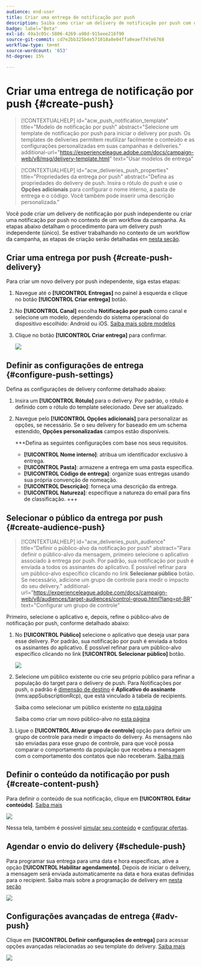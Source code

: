 ```yaml
---
audience: end-user
title: Criar uma entrega de notificação por push
description: Saiba como criar um delivery de notificação por push com o Adobe Campaign Web
badge: label="Beta"
exl-id: 49a3c05c-5806-4269-a98d-915eee216f90
source-git-commit: cd7e2bb325b4e571018a8e04ffa0eaef74fe6768
workflow-type: tm+mt
source-wordcount: '653'
ht-degree: 15%

---
```


# Criar uma entrega de notificação por push {#create-push}

>[!CONTEXTUALHELP]
>id="acw_push_notification_template"
>title="Modelo de notificação por push"
>abstract="Selecione um template de notificação por push para iniciar o delivery por push. Os templates de deliveries permitem reutilizar facilmente o conteúdo e as configurações personalizadas em suas campanhas e deliveries."
>additional-url="https://experienceleague.adobe.com/docs/campaign-web/v8/msg/delivery-template.html" text="Usar modelos de entrega"


>[!CONTEXTUALHELP]
>id="acw_deliveries_push_properties"
>title="Propriedades da entrega por push"
>abstract="Defina as propriedades do delivery de push. Insira o rótulo do push e use o **Opções adicionais** para configurar o nome interno, a pasta de entrega e o código. Você também pode inserir uma descrição personalizada."

Você pode criar um delivery de notificação por push independente ou criar uma notificação por push no contexto de um workflow da campanha. As etapas abaixo detalham o procedimento para um delivery push independente (único). Se estiver trabalhando no contexto de um workflow da campanha, as etapas de criação serão detalhadas em [nesta seção](../workflows/activities/channels.md#create-a-delivery-in-a-campaign-workflow).

## Criar uma entrega por push {#create-push-delivery}

Para criar um novo delivery por push independente, siga estas etapas:

1. Navegue até o **[!UICONTROL Entregas]** no painel à esquerda e clique no botão  **[!UICONTROL Criar entrega]** botão.

1. No **[!UICONTROL Canal]** escolha **Notificação por push** como canal e selecione um modelo, dependendo do sistema operacional do dispositivo escolhido: Android ou iOS. [Saiba mais sobre modelos](../msg/delivery-template.md)

1. Clique no botão **[!UICONTROL Criar entrega]** para confirmar.

   ![](assets/push_create_1.png)

## Definir as configurações de entrega {#configure-push-settings}

Defina as configurações de delivery conforme detalhado abaixo:

1. Insira um **[!UICONTROL Rótulo]** para o delivery. Por padrão, o rótulo é definido com o rótulo do template selecionado. Deve ser atualizado.

1. Navegue pelo **[!UICONTROL Opções adicionais]** para personalizar as opções, se necessário. Se o seu delivery for baseado em um schema estendido, **Opções personalizadas** campos estão disponíveis.

   +++Defina as seguintes configurações com base nos seus requisitos.
   * **[!UICONTROL Nome interno]**: atribua um identificador exclusivo à entrega.
   * **[!UICONTROL Pasta]**: armazene a entrega em uma pasta específica.
   * **[!UICONTROL Código de entrega]**: organize suas entregas usando sua própria convenção de nomeação.
   * **[!UICONTROL Descrição]**: forneça uma descrição da entrega.
   * **[!UICONTROL Natureza]**: especifique a natureza do email para fins de classificação.
+++


## Selecionar o público da entrega por push {#create-audience-push}

>[!CONTEXTUALHELP]
>id="acw_deliveries_push_audience"
>title="Definir o público-alvo da notificação por push"
>abstract="Para definir o público-alvo da mensagem, primeiro selecione o aplicativo associado à entrega por push. Por padrão, sua notificação por push é enviada a todos os assinantes do aplicativo. É possível refinar para um público-alvo específico clicando no link **Selecionar público** botão. Se necessário, adicione um grupo de controle para medir o impacto do seu delivery."
>additional-url="https://experienceleague.adobe.com/docs/campaign-web/v8/audiences/target-audiences/control-group.html?lang=pt-BR" text="Configurar um grupo de controle"


Primeiro, selecione o aplicativo e, depois, refine o público-alvo de notificação por push, conforme detalhado abaixo:

1. No **[!UICONTROL Público]** selecione o aplicativo que deseja usar para esse delivery. Por padrão, sua notificação por push é enviada a todos os assinantes do aplicativo. É possível refinar para um público-alvo específico clicando no link **[!UICONTROL Selecionar público]** botão.

   ![](assets/push_create_2.png)

1. Selecione um público existente ou crie seu próprio público para refinar a população do target para o delivery de push. Para Notificações por push, o padrão é [dimensão de destino](../audience/about-recipients.md#targeting-dimensions) é **Aplicativo do assinante** (nms:appSubscriptionRcp), que está vinculado à tabela de recipients.

   Saiba como selecionar um público existente no [esta página](../audience/add-audience.md)

   Saiba como criar um novo público-alvo no [esta página](../audience/one-time-audience.md)

1. Ligue o **[!UICONTROL Ativar grupo de controle]** opção para definir um grupo de controle para medir o impacto do delivery. As mensagens não são enviadas para esse grupo de controle, para que você possa comparar o comportamento da população que recebeu a mensagem com o comportamento dos contatos que não receberam. [Saiba mais](../audience/control-group.md)

## Definir o conteúdo da notificação por push {#create-content-push}

Para definir o conteúdo de sua notificação, clique em **[!UICONTROL Editar conteúdo]**. [Saiba mais](content-push.md)

![](assets/push_create_5.png)

Nessa tela, também é possível [simular seu conteúdo](../preview-test/preview-test.md) e [configurar ofertas](../msg/offers.md).

## Agendar o envio do delivery {#schedule-push}

Para programar sua entrega para uma data e hora específicas, ative a opção **[!UICONTROL Habilitar agendamento]**. Depois de iniciar o delivery, a mensagem será enviada automaticamente na data e hora exatas definidas para o recipient. Saiba mais sobre a programação de delivery em [nesta seção](../msg/gs-messages.md#gs-schedule)

![](assets/push_create_3.png)


## Configurações avançadas de entrega {#adv-push}

Clique em **[!UICONTROL Definir configurações de entrega]** para acessar opções avançadas relacionadas ao seu template do delivery. [Saiba mais](../advanced-settings/delivery-settings.md)

![](assets/push_create_4.png)
